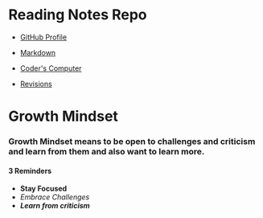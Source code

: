 # Reading Notes Repo

- [GitHub Profile](https://github.com/KSTOV)


- [Markdown](markdown.md)
- [Coder's Computer](coders-computer.md)
- [Revisions](revisions.md)

# Growth Mindset

### Growth Mindset means to be open to challenges and criticism and learn from them and also want to learn more.

#### 3 Reminders

- **Stay Focused**
- *Embrace Challenges*
- ***Learn from criticism***

